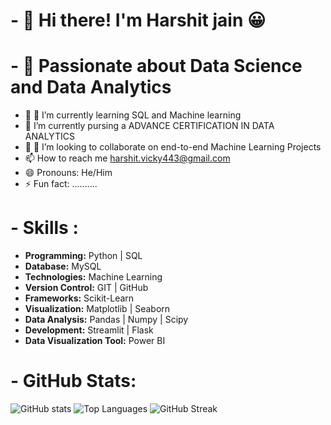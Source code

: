 # - 👋 Hi there!  I'm Harshit jain 😀
# - 👀 Passionate about Data Science and Data Analytics
- 🌱 🌱 I’m currently learning SQL and Machine learning
-  🔭 I’m currently pursing a ADVANCE CERTIFICATION IN DATA ANALYTICS
- 💞️ 👯 I’m looking to collaborate on end-to-end Machine Learning Projects
- 📫 How to reach me harshit.vicky443@gmail.com
- 😄 Pronouns: He/Him
- ⚡ Fun fact: ..........

# - Skills :
- **Programming:** Python | SQL 
- **Database:** MySQL 
- **Technologies:** Machine Learning
- **Version Control:** GIT | GitHub
- **Frameworks:** Scikit-Learn 
- **Visualization:** Matplotlib | Seaborn
- **Data Analysis:** Pandas | Numpy | Scipy
- **Development:** Streamlit | Flask
- **Data Visualization Tool:** Power BI

# - GitHub Stats:


![GitHub stats](https://github-readme-stats.vercel.app/api?username=harshitjain1099)
![Top Languages](https://github-readme-stats.vercel.app/api/top-langs/?username=harshitjain1099)
![GitHub Streak](https://streak-stats.demolab.com/?user=harshitjain1099)



<!---
harshitjain1099/harshitjain1099 is a ✨ special ✨ repository because its `README.md` (this file) appears on your GitHub profile.
You can click the Preview link to take a look at your changes.
--->
